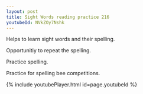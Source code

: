 ```yaml
---
layout: post
title: Sight Words reading practice 216
youtubeId: NVkZOy7Nshk
---
```

 
 
Helps to learn sight words and their spelling.

Opportunitiy to repeat the spelling. 

Practice spelling. 
 
Practice for spelling bee competitions. 
 
{% include youtubePlayer.html id=page.youtubeId %}
 
 
